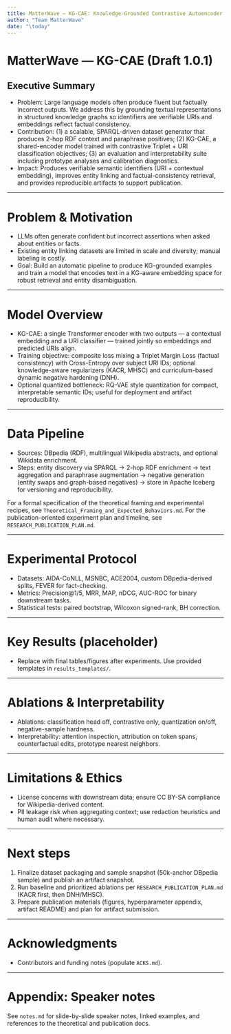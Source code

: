 ```yaml
---
title: MatterWave — KG-CAE: Knowledge-Grounded Contrastive Autoencoder (Draft 1.0.1)
author: "Team MatterWave"
date: "\today"
---
```


# MatterWave — KG-CAE  (Draft 1.0.1)

## Executive Summary

- Problem: Large language models often produce fluent but factually incorrect outputs. We address this by grounding textual representations in structured knowledge graphs so identifiers are verifiable URIs and embeddings reflect factual consistency.
- Contribution: (1) a scalable, SPARQL-driven dataset generator that produces 2-hop RDF context and paraphrase positives; (2) KG-CAE, a shared-encoder model trained with contrastive Triplet + URI classification objectives; (3) an evaluation and interpretability suite including prototype analyses and calibration diagnostics.
- Impact: Produces verifiable semantic identifiers (URI + contextual embedding), improves entity linking and factual-consistency retrieval, and provides reproducible artifacts to support publication.

---

# Problem & Motivation

- LLMs often generate confident but incorrect assertions when asked about entities or facts.
- Existing entity linking datasets are limited in scale and diversity; manual labeling is costly.
- Goal: Build an automatic pipeline to produce KG-grounded examples and train a model that encodes text in a KG-aware embedding space for robust retrieval and entity disambiguation.

---

# Model Overview

- KG-CAE: a single Transformer encoder with two outputs — a contextual embedding and a URI classifier — trained jointly so embeddings and predicted URIs align.
- Training objective: composite loss mixing a Triplet Margin Loss (factual consistency) with Cross-Entropy over subject URI IDs; optional knowledge-aware regularizers (KACR, MHSC) and curriculum-based dynamic negative hardening (DNH).
- Optional quantized bottleneck: RQ-VAE style quantization for compact, interpretable semantic IDs; useful for deployment and artifact reproducibility.

---

# Data Pipeline

- Sources: DBpedia (RDF), multilingual Wikipedia abstracts, and optional Wikidata enrichment.
- Steps: entity discovery via SPARQL → 2-hop RDF enrichment → text aggregation and paraphrase augmentation → negative generation (entity swaps and graph-based negatives) → store in Apache Iceberg for versioning and reproducibility.

For a formal specification of the theoretical framing and experimental recipes, see `Theoretical_Framing_and_Expected_Behaviors.md`. For the publication-oriented experiment plan and timeline, see `RESEARCH_PUBLICATION_PLAN.md`.

---

# Experimental Protocol

- Datasets: AIDA-CoNLL, MSNBC, ACE2004, custom DBpedia-derived splits, FEVER for fact-checking.
- Metrics: Precision@1/5, MRR, MAP, nDCG, AUC-ROC for binary downstream tasks.
- Statistical tests: paired bootstrap, Wilcoxon signed-rank, BH correction.

---

# Key Results (placeholder)

- Replace with final tables/figures after experiments. Use provided templates in `results_templates/`.

---

# Ablations & Interpretability

- Ablations: classification head off, contrastive only, quantization on/off, negative-sample hardness.
- Interpretability: attention inspection, attribution on token spans, counterfactual edits, prototype nearest neighbors.

---

# Limitations & Ethics

- License concerns with downstream data; ensure CC BY-SA compliance for Wikipedia-derived content.
- PII leakage risk when aggregating context; use redaction heuristics and human audit where necessary.

---


# Next steps

1. Finalize dataset packaging and sample snapshot (50k-anchor DBpedia sample) and publish an artifact snapshot.
2. Run baseline and prioritized ablations per `RESEARCH_PUBLICATION_PLAN.md` (KACR first, then DNH/MHSC).
3. Prepare publication materials (figures, hyperparameter appendix, artifact README) and plan for artifact submission.

---

# Acknowledgments

- Contributors and funding notes (populate `ACKS.md`).

---

# Appendix: Speaker notes

See `notes.md` for slide-by-slide speaker notes, linked examples, and references to the theoretical and publication docs.
